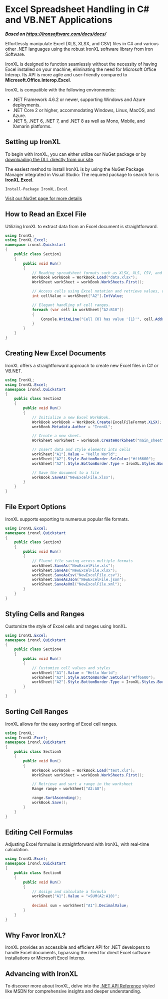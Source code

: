 # Excel Spreadsheet Handling in C# and VB.NET Applications

***Based on <https://ironsoftware.com/docs/docs/>***


Effortlessly manipulate Excel (XLS, XLSX, and CSV) files in C# and various other .NET languages using the robust IronXL software library from Iron Software.

IronXL is designed to function seamlessly without the necessity of having Excel installed on your machine, eliminating the need for Microsoft Office Interop. Its API is more agile and user-friendly compared to **Microsoft.Office.Interop.Excel**.

IronXL is compatible with the following environments:

* .NET Framework 4.6.2 or newer, supporting Windows and Azure deployments.
* .NET Core 2 or higher, accommodating Windows, Linux, MacOS, and Azure.
* .NET 5, .NET 6, .NET 7, and .NET 8 as well as Mono, Mobile, and Xamarin platforms.

## Setting up IronXL

To begin with IronXL, you can either utilize our NuGet package or by [downloading the DLL directly from our site](https://ironsoftware.com/csharp/excel/packages/IronXL.zip).

The easiest method to install IronXL is by using the NuGet Package Manager integrated in Visual Studio:
The required package to search for is **IronXL.Excel**.

```shell
Install-Package IronXL.Excel
```

[Visit our NuGet page for more details](https://www.nuget.org/packages/ironxl.excel/)

## How to Read an Excel File

Utilizing IronXL to extract data from an Excel document is straightforward.

```cs
using IronXL;
using IronXL.Excel;
namespace ironxl.Quickstart
{
    public class Section1
    {
        public void Run()
        {
            // Reading spreadsheet formats such as XLSX, XLS, CSV, and TSV
            WorkBook workBook = WorkBook.Load("data.xlsx");
            WorkSheet workSheet = workBook.WorkSheets.First();

            // Access cells using Excel notation and retrieve values, dates, texts, or formulas.
            int cellValue = workSheet["A2"].IntValue;

            // Elegant handling of cell ranges.
            foreach (var cell in workSheet["A2:B10"])
            {
                Console.WriteLine("Cell {0} has value '{1}'", cell.AddressString, cell.Text);
            }
        }
    }
}
```

## Creating New Excel Documents

IronXL offers a straightforward approach to create new Excel files in C# or VB.NET.

```cs
using IronXL;
using IronXL.Excel;
namespace ironxl.Quickstart
{
    public class Section2
    {
        public void Run()
        {
            // Initialize a new Excel WorkBook.
            WorkBook workBook = WorkBook.Create(ExcelFileFormat.XLSX);
            workBook.Metadata.Author = "IronXL";

            // Create a new sheet.
            WorkSheet workSheet = workBook.CreateWorkSheet("main_sheet");

            // Insert data and style elements into cells
            workSheet["A1"].Value = "Hello World";
            workSheet["A2"].Style.BottomBorder.SetColor("#ff6600");
            workSheet["A2"].Style.BottomBorder.Type = IronXL.Styles.BorderType.Double;

            // Save the document to a file
            workBook.SaveAs("NewExcelFile.xlsx");
        }
    }
}
```

## File Export Options

IronXL supports exporting to numerous popular file formats.

```cs
using IronXL.Excel;
namespace ironxl.Quickstart
{
    public class Section3
    {
        public void Run()
        {
            // Fluent file saving across multiple formats
            workSheet.SaveAs("NewExcelFile.xls");
            workSheet.SaveAs("NewExcelFile.xlsx");
            workSheet.SaveAsCsv("NewExcelFile.csv");
            workSheet.SaveAsJson("NewExcelFile.json");
            workSheet.SaveAsXml("NewExcelFile.xml");
        }
    }
}
```

## Styling Cells and Ranges

Customize the style of Excel cells and ranges using IronXL.

```cs
using IronXL.Excel;
namespace ironxl.Quickstart
{
    public class Section4
    {
        public void Run()
        {
            // Customize cell values and styles
            workSheet["A1"].Value = "Hello World";
            workSheet["A2"].Style.BottomBorder.SetColor("#ff6600");
            workSheet["A2"].Style.BottomBorder.Type = IronXL.Styles.BorderType.Double;
        }
    }
}
```

## Sorting Cell Ranges

IronXL allows for the easy sorting of Excel cell ranges.

```cs
using IronXL;
using IronXL.Excel;
namespace ironxl.Quickstart
{
    public class Section5
    {
        public void Run()
        {
            WorkBook workBook = WorkBook.Load("test.xls");
            WorkSheet workSheet = workBook.WorkSheets.First();

            // Retrieve and sort a range in the worksheet
            Range range = workSheet["A2:A8"];

            range.SortAscending();
            workBook.Save();
        }
    }
}
```

## Editing Cell Formulas

Adjusting Excel formulas is straightforward with IronXL, with real-time calculation.

```cs
using IronXL.Excel;
namespace ironxl.Quickstart
{
    public class Section6
    {
        public void Run()
        {
            // Assign and calculate a formula
            workSheet["A1"].Value = "=SUM(A2:A10)";
            
            decimal sum = workSheet["A1"].DecimalValue;
        }
    }
}
```

## Why Favor IronXL?

IronXL provides an accessible and efficient API for .NET developers to handle Excel documents, bypassing the need for direct Excel software installations or Microsoft Excel Interop.

## Advancing with IronXL

To discover more about IronXL, delve into the [.NET API Reference](https://ironsoftware.com/csharp/excel/object-reference/) styled like MSDN for comprehensive insights and deeper understanding.